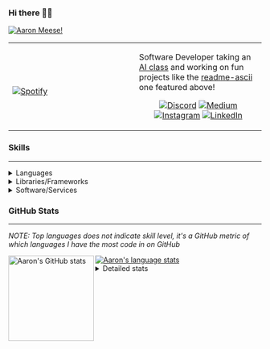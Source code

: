 ### Hi there 👋🏻
[![Aaron Meese!](https://user-images.githubusercontent.com/17814535/88975338-a2aabf00-d27f-11ea-963f-8a19608716b4.png)](https://github.com/ajmeese7/readme-ascii "README ASCII")

<!-- Modified from project here: https://github.com/novatorem/novatorem -->
<table width="100%"> 
  <tr>
  <td width="50%">
      
&nbsp; <br> [![Spotify](https://ajmeese7.vercel.app/api/spotify)](https://open.spotify.com/user/ajmeese)

  </td>
  <td width="50%">

Software Developer taking an [AI class](https://courses.edx.org/courses/BerkeleyX/CS188.1x-4/1T2015/course/) and working on fun 
projects like the [readme-ascii](https://github.com/ajmeese7/readme-ascii) one featured above!
<br><p align="center">
  [![Discord](https://img.shields.io/badge/discord-ajmeese7%234835-369?style=flat-square&logo=discord&logoColor=white&color=purple)](https://discord.gg/PxRTQg3)
  [![Medium](https://img.shields.io/badge/medium-ajmeese7-1DB954?style=flat-square&logo=medium&logoColor=white)](https://link.aaronmeese.com/medium)<br>
  [![Instagram](https://img.shields.io/badge/instagram-ajmeese7-1DB954?style=flat-square&logo=instagram&logoColor=white&color=c13584)](https://link.aaronmeese.com/instagram)
  [![LinkedIn](https://img.shields.io/badge/linkedIn-aaronmeese-1DB954?style=flat-square&logo=linkedin&logoColor=white&color=blue)](https://link.aaronmeese.com/linkedin)
</p>
  </td>
  </table>

[//]: <> (The `&nbsp;` is to have Aphelion take up more space)

### Skills ###
----
<details>
<summary>Languages</summary>

+ JavaScript
+ HTML
+ CSS
    + [README ASCII](https://github.com/ajmeese7/readme-ascii)
+ PHP
+ Java
    + [BRCC Java](https://github.com/ajmeese7/brcc-java)
    + [Euler Problems](https://github.com/ajmeese7/euler-problems)

</details>
<details>
<summary>Libraries/Frameworks</summary>

+ NodeJS
    + [Snapchat Share](https://github.com/ajmeese7/snapchat-share)
    + [FRC Spreadsheets](https://github.com/ajmeese7/frc-spreadsheets)
+ Cordova
+ jQuery
+ Discord.js
    + [Spambot](https://github.com/ajmeese7/spambot)
    + [Automatic Reactions](https://github.com/ajmeese7/automatic-reactions)
    + [Multiple Reactions](https://github.com/ajmeese7/multiple-reactions)
    + [Galley Calls](https://github.com/ajmeese7/galley-calls)
+ Puppeteer
    + [README ASCII](https://github.com/ajmeese7/readme-ascii)
    + [Dynamic Page Retrieval](https://github.com/ajmeese7/dynamic-page-retrieval)
+ Nightmare.js
    + [Steam Queue Clicker](https://github.com/ajmeese7/steam-queue-clicker)
    + [Repbot](https://github.com/ajmeese7/repbot)
+ Express
    + [Galley Calls](https://github.com/ajmeese7/galley-calls)
+ json-fs-store
    + [Multiple Reactions](https://github.com/ajmeese7/multiple-reactions)
+ pdf-lib
+ async

</details>
<details>
<summary>Software/Services</summary>

+ Wallpaper Engine
    + [Random Wallpaper](https://github.com/ajmeese7/random-wallpaper)
    + [Image of the Day](https://github.com/ajmeese7/image-of-the-day)
+ phpMyAdmin
+ Cloudinary
+ Firefox Extensions
    + [Chess Next Move](https://github.com/ajmeese7/chess-next-move)
    + [Gmail Label Organizer](https://github.com/ajmeese7/gmail-label-organizer)
+ Google Analytics
+ Heroku
+ Nexmo
+ Twilio
    + [Galley Calls](https://github.com/ajmeese7/galley-calls)
+ Auth0
+ OneSignal

</details>
<!--
<details>
<summary>Soft Skills</summary>
+ English/Grammar
+ SEO
    <!-- + TODO: Add my site examples after I finish improving them --
</details>
-->

### GitHub Stats ###
----
*NOTE: Top languages does not indicate skill level, it's a GitHub metric of which languages I have the most code in on GitHub*

<a href="https://profile-summary-for-github.com/user/ajmeese7">
  <img align="left" height="170px" src="https://github-readme-stats.vercel.app/api?username=ajmeese7&show_icons=true&line_height=27&count_private=true&include_all_commits=true" alt="Aaron's GitHub stats"/>
  <img src="https://github-readme-stats.vercel.app/api/top-langs/?username=ajmeese7&hide_langs_below=5&layout=compact" alt="Aaron's language stats"/>
</a>

<details>
<summary>Detailed stats</summary>

### :zap: Recent Activity
<!--START_SECTION:activity-->
1. 🗣 Commented on [#33](https://github.com//ajmeese7/spambot/issues/33) in [ajmeese7/spambot](https://github.com//ajmeese7/spambot)
2. 🗣 Commented on [#34](https://github.com//ajmeese7/spambot/issues/34) in [ajmeese7/spambot](https://github.com//ajmeese7/spambot)
3. 🗣 Commented on [#34](https://github.com//ajmeese7/spambot/issues/34) in [ajmeese7/spambot](https://github.com//ajmeese7/spambot)
4. 🗣 Commented on [#35](https://github.com//ajmeese7/spambot/issues/35) in [ajmeese7/spambot](https://github.com//ajmeese7/spambot)
5. 🗣 Commented on [#34](https://github.com//ajmeese7/spambot/issues/34) in [ajmeese7/spambot](https://github.com//ajmeese7/spambot)
<!--END_SECTION:activity-->

### 🧐 Waka Stats
<!--START_SECTION:waka-->
**🐱 My Github Data** 

> 🏆 634 Contributions in the Year 2020
 > 
> 📦 45.8 kB Used in Github's Storage 
 > 
> 💼 Opted to Hire
 > 
> 📜 46 Public Repositories
 > 
> 🔑 14 Private Repositories 

**I'm an Early 🐤** 

```text
🌞 Morning    209 commits    ████████░░░░░░░░░░░░░░░░░   33.33% 
🌆 Daytime    268 commits    ██████████░░░░░░░░░░░░░░░   42.74% 
🌃 Evening    144 commits    █████░░░░░░░░░░░░░░░░░░░░   22.97% 
🌙 Night      6 commits      ░░░░░░░░░░░░░░░░░░░░░░░░░   0.96%

```
📅 **I'm Most Productive on Saturday** 

```text
Monday       84 commits     ███░░░░░░░░░░░░░░░░░░░░░░   13.4% 
Tuesday      84 commits     ███░░░░░░░░░░░░░░░░░░░░░░   13.4% 
Wednesday    74 commits     ███░░░░░░░░░░░░░░░░░░░░░░   11.8% 
Thursday     84 commits     ███░░░░░░░░░░░░░░░░░░░░░░   13.4% 
Friday       101 commits    ████░░░░░░░░░░░░░░░░░░░░░   16.11% 
Saturday     109 commits    ████░░░░░░░░░░░░░░░░░░░░░   17.38% 
Sunday       91 commits     ███░░░░░░░░░░░░░░░░░░░░░░   14.51%

```


📊 **This Week I Spent My Time On** 

```text
⌚︎ Time Zone: America/Chicago

💬 Programming Languages: 
JavaScript               4 hrs 52 mins       ██████████████░░░░░░░░░░░   57.74% 
Markdown                 1 hr 55 mins        █████░░░░░░░░░░░░░░░░░░░░   22.74% 
HTML                     1 hr 3 mins         ███░░░░░░░░░░░░░░░░░░░░░░   12.62% 
JSON                     22 mins             █░░░░░░░░░░░░░░░░░░░░░░░░   4.48% 
CSS                      8 mins              ░░░░░░░░░░░░░░░░░░░░░░░░░   1.71%

🐱‍💻 Projects: 
tatsu-toolbox            3 hrs 22 mins       ██████████░░░░░░░░░░░░░░░   40.04% 
galley-calls             1 hr 31 mins        ████░░░░░░░░░░░░░░░░░░░░░   18.12% 
aaronmeese.dev           1 hr                ███░░░░░░░░░░░░░░░░░░░░░░   11.96% 
matrix-wallpaper         30 mins             █░░░░░░░░░░░░░░░░░░░░░░░░   5.98% 
coupon-book              26 mins             █░░░░░░░░░░░░░░░░░░░░░░░░   5.2%

```

**I Mostly Code in JavaScript** 

```text
JavaScript               23 repos            ██████████████░░░░░░░░░░░   57.5% 
HTML                     6 repos             ███░░░░░░░░░░░░░░░░░░░░░░   15.0% 
Java                     4 repos             ██░░░░░░░░░░░░░░░░░░░░░░░   10.0% 
CSS                      2 repos             █░░░░░░░░░░░░░░░░░░░░░░░░   5.0% 
Python                   2 repos             █░░░░░░░░░░░░░░░░░░░░░░░░   5.0%

```



<!--END_SECTION:waka-->
</details>
